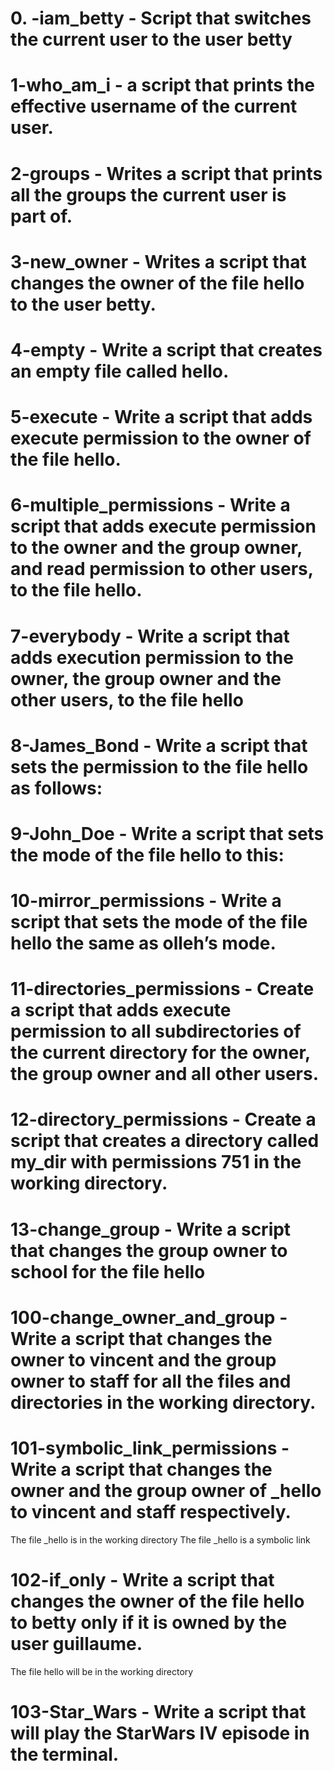 # 0. -iam_betty - Script that switches the current user to the user betty
# 1-who_am_i -  a script that prints the effective username of the current user.
# 2-groups - Writes a script that prints all the groups the current user is part of.
# 3-new_owner - Writes a script that changes the owner of the file hello to the user betty.
# 4-empty - Write a script that creates an empty file called hello.
# 5-execute - Write a script that adds execute permission to the owner of the file hello.
# 6-multiple_permissions - Write a script that adds execute permission to the owner and the group owner, and read permission to other users, to the file hello.
# 7-everybody - Write a script that adds execution permission to the owner, the group owner and the other users, to the file hello
# 8-James_Bond - Write a script that sets the permission to the file hello as follows:
# 9-John_Doe - Write a script that sets the mode of the file hello to this:
# 10-mirror_permissions - Write a script that sets the mode of the file hello the same as olleh’s mode.
# 11-directories_permissions - Create a script that adds execute permission to all subdirectories of the current directory for the owner, the group owner and all other users.
# 12-directory_permissions - Create a script that creates a directory called my_dir with permissions 751 in the working directory.
# 13-change_group - Write a script that changes the group owner to school for the file hello
# 100-change_owner_and_group - Write a script that changes the owner to vincent and the group owner to staff for all the files and directories in the working directory.
# 101-symbolic_link_permissions - Write a script that changes the owner and the group owner of _hello to vincent and staff respectively.

The file _hello is in the working directory
The file _hello is a symbolic link
#
# 102-if_only - Write a script that changes the owner of the file hello to betty only if it is owned by the user guillaume.

The file hello will be in the working directory

#
# 103-Star_Wars - Write a script that will play the StarWars IV episode in the terminal.
#
#





